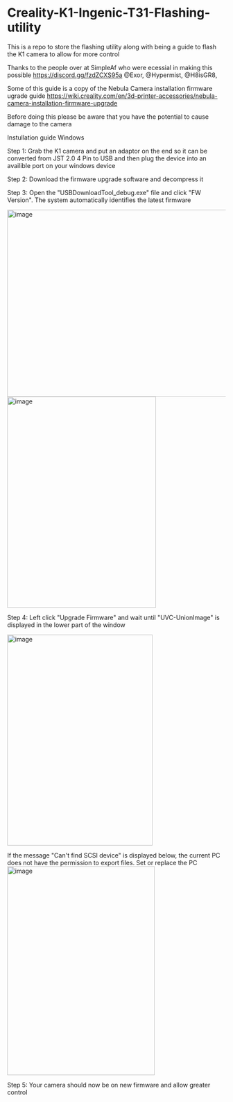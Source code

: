 # Creality-K1-Ingenic-T31-Flashing-utility


This is a repo to store the flashing utility along with being a guide to flash the K1 camera to allow for more control

Thanks to the people over at SimpleAf who were ecessial in making this possible https://discord.gg/fzdZCXS95a @Exor, @Hypermist, @H8isGR8,

Some of this guide is a copy of the Nebula Camera installation firmware ugrade guide
https://wiki.creality.com/en/3d-printer-accessories/nebula-camera-installation-firmware-upgrade

Before doing this please be aware that you have the potential to cause damage to the camera

Instullation guide
Windows



Step 1:
Grab the K1 camera and put an adaptor on the end so it can be converted from JST 2.0 4 Pin to USB and then plug the device into an availible port on your windows device



Step 2:
Download the firmware upgrade software and decompress it



Step 3:
Open the "USBDownloadTool_debug.exe" file and click "FW Version". The system automatically identifies the latest firmware

<img width="590" height="431" alt="image" src="https://github.com/user-attachments/assets/3bbee414-e953-4ce7-8aec-196ad14b00bf" />


<img width="343" height="486" alt="image" src="https://github.com/user-attachments/assets/c2923a7a-72bc-40de-912d-4dddae4607a6" />



Step 4:
Left click "Upgrade Firmware" and wait until "UVC-UnionImage" is displayed in the lower part of the window

<img width="335" height="486" alt="image" src="https://github.com/user-attachments/assets/76c55804-25d8-4184-ba61-fa5690149df0" />


If the message "Can't find SCSI device" is displayed below, the current PC does not have the permission to export files. Set or replace the PC
<img width="340" height="481" alt="image" src="https://github.com/user-attachments/assets/3eaddca9-900c-41fe-abeb-5660701f4509" />



Step 5: 
Your camera should now be on new firmware and allow greater control
